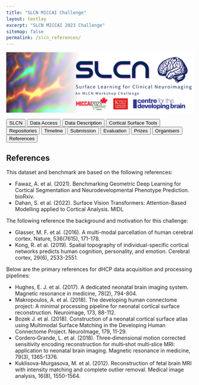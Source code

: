 ```yaml
---
title: "SLCN MICCAI Challenge"
layout: textlay
excerpt: "SLCN MICCAI 2023 Challenge"
sitemap: false
permalink: /slcn_references/
---
```


<img src="/images/pubpic/SLCN_Banner.png" alt="SLCN Banner" title="SLCN Banner" width="1100">

<button  onclick="window.location.href='https://metrics-lab.github.io/slcn/';">SLCN</button> <button  onclick="window.location.href='https://metrics-lab.github.io/slcn_data_access/';">Data Access</button> <button onclick="window.location.href='
https://metrics-lab.github.io/slcn_data_description/';">Data Description</button>  <button onclick="window.location.href='https://metrics-lab.github.io/slcn_cortical_surface_tools/';">Cortical Surface Tools</button>  <button onclick="window.location.href='https://metrics-lab.github.io/slcn_repositories/';">Repositories</button>  <button onclick="window.location.href='https://metrics-lab.github.io/slcn_timeline/';">Timeline</button> <button onclick="window.location.href='https://metrics-lab.github.io/slcn_submission/';">Submission</button> <button onclick="window.location.href='https://metrics-lab.github.io/slcn_evaluation/';">Evaluation</button> <button onclick="window.location.href='https://metrics-lab.github.io/slcn_prizes/';">Prizes</button> <button onclick="window.location.href='https://metrics-lab.github.io/slcn_organisers/';">Organisers</button> <button onclick="window.location.href='https://metrics-lab.github.io/slcn_references/';">References</button>


## References
This dataset and benchmark are based on the following references:
* Fawaz, A. et al. (2021). Benchmarking Geometric Deep Learning for Cortical Segmentation and Neurodevelopmental Phenotype Prediction. bioRxiv.
* Dahan, S. et al. (2022). Surface Vision Transformers: Attention-Based Modelling applied to Cortical Analysis. MIDL

The following reference the background and motivation for this challenge:
* Glasser, M. F. et al. (2016). A multi-modal parcellation of human cerebral cortex. Nature, 536(7615), 171-178.
* Kong, R. et al. (2019). Spatial topography of individual-specific cortical networks predicts human cognition, personality, and emotion. Cerebral cortex, 29(6), 2533-2551.

Below are the primary references for dHCP data acquisition and processing pipelines:
* Hughes, E. J. et al. (2017). A dedicated neonatal brain imaging system. Magnetic resonance in medicine, 78(2), 794-804.
* Makropoulos, A. et al. (2018). The developing human connectome project: A minimal processing pipeline for neonatal cortical surface reconstruction. Neuroimage, 173, 88-112.
* Bozek J. et al. (2018). Construction of a neonatal cortical surface atlas using Multimodal Surface Matching in the Developing Human Connectome Project. NeuroImage, 179, 11-29.
* Cordero‐Grande, L. et al. (2018). Three‐dimensional motion corrected sensitivity encoding reconstruction for multi‐shot multi‐slice MRI: application to neonatal brain imaging. Magnetic resonance in medicine, 79(3), 1365-1376.
* Kuklisova-Murgasova, M. et al. (2012). Reconstruction of fetal brain MRI with intensity matching and complete outlier removal. Medical image analysis, 16(8), 1550-1564.
